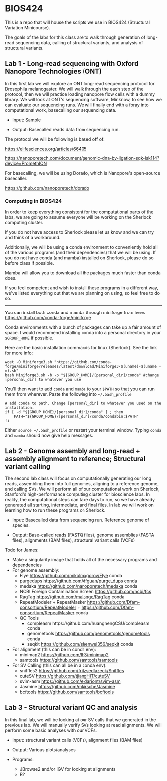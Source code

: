 # BIOS424
This is a repo that will house the scripts we use in BIOS424 (Structural Variation Minicourse).

The goals of the labs for this class are to walk through generation of long-read sequencing data, calling of structural variants, and analysis of structural variants.

## Lab 1 - Long-read sequencing with Oxford Nanopore Technologies (ONT)
In this first lab we will explore an ONT long-read sequencing protocol for Drosophila melanogaster.
We will walk through the each step of the protocol, then we will practice loading nanopore flow cells with a dummy library.
We will look at ONT's sequencing software, Minknow, to see how we can evaluate our sequencing runs.
We will finally end with a foray into computational work, basecalling our sequencing data.

- Input: Sample

- Output: Basecalled reads data from sequencing run.

The protocol we will be following is based off of:

https://elifesciences.org/articles/66405

https://nanoporetech.com/document/genomic-dna-by-ligation-sqk-lsk114?device=PromethION

For basecalling, we will be using Dorado, which is Nanopore's open-source basecaller.

https://github.com/nanoporetech/dorado

### Computing in BIOS424
In order to keep everything consistent for the computational parts of the labs, we are going to assume everyone will be working on the Sherlock computing cluster.

If you do not have access to Sherlock please let us know and we can try and think of a workaround.

Additionally, we will be using a conda environment to conveniently hold all of the various programs (and their dependencies) that we will be using. If you do not have conda (and mamba) installed on Sherlock, please do so before class if possible.

Mamba will allow you to download all the packages much faster than conda does.

If you feel competent and wish to install these programs in a different way, we've listed everything out that we are planning on using, so feel free to do so.

---

You can install both conda and mamba through miniforge from here: https://github.com/conda-forge/miniforge

Conda environments with a bunch of packages can take up a fair amount of space. I would recommend installing conda into a personal directory in your `$GROUP_HOME` if possible.

Here are the basic installation commands for linux (Sherlock). See the link for more info:
```
wget -O Miniforge3.sh "https://github.com/conda-forge/miniforge/releases/latest/download/Miniforge3-$(uname)-$(uname -m).sh"
bash Miniforge3.sh -b -p "${GROUP_HOME}/[personal_dir]/conda" #change [personal_dir] to whatever you use
```
You'll then want to add `conda` and `mamba` to your `$PATH` so that you can run them from wherever. Paste the following into `~/.bash_profile`
```
# add conda to path. Change [personal_dir] to whatever you used on the installation.
if [ -d "${GROUP_HOME}/[personal_dir]/conda" ] ; then
    PATH="${GROUP_HOME}/[personal_dir]/conda/condabin:$PATH"
fi
```
Either `source ~/.bash_profile` or restart your terminal window. Typing `conda` and `mamba` should now give help messages.


## Lab 2 - Genome assembly and long-read + assembly alignment to reference; Structural variant calling
The second lab class will focus on computationally generating our long reads, assembling them into full genomes, aligning to a reference genome, and calling SVs.
We will perform all of our computational work on Sherlock, Stanford's high-performance computing cluster for bioscience labs. In reality, the computational steps can take days to run, so we have already generated all starting, intermediate, and final files.
In lab we will work on learning how to run these programs on Sherlock.

- Input: Basecalled data from sequencing run. Reference genome of species.

- Output: Base-called reads (FASTQ files), genome assemblies (FASTA files), alignments (BAM files), structural variant calls (VCFs)

Todo for James:
- Make a singularity image that holds all of the necessary programs and dependencies
- For genome assembly:
  - Flye https://github.com/mikolmogorov/Flye conda
  - purgedups https://github.com/dfguan/purge_dups conda
  - medaka https://github.com/nanoporetech/medaka conda
  - NCBI Foreign Contamination Screen https://github.com/ncbi/fcs
  - RagTag https://github.com/malonge/RagTag conda
  - RepeatModeler + RepeatMasker https://github.com/Dfam-consortium/RepeatModeler + https://github.com/Dfam-consortium/RepeatMasker conda
  - QC Tools
    - compleasm https://github.com/huangnengCSU/compleasm conda
    - genometools https://github.com/genometools/genometools conda
    - seqkit https://github.com/shenwei356/seqkit conda
- For alignment (this can be in conda env):
  - minimap2 https://github.com/lh3/minimap2
  - samtools https://github.com/samtools/samtools
- For SV Calling (this can all be in a conda env):
  - sniffles2 https://github.com/fritzsedlazeck/Sniffles
  - cuteSV https://github.com/tjiangHIT/cuteSV
  - svim-asm https://github.com/eldariont/svim-asm
  - Jasmine https://github.com/mkirsche/Jasmine
  - bcftools https://github.com/samtools/bcftools

## Lab 3 - Structural variant QC and analysis
In this final lab, we will be looking at our SV calls that we generated in the previous lab. We will manually verify SVs looking at read alignments. We will perform some basic analyses with our VCFs.

- Input: structural variant calls (VCFs), alignment files (BAM files)
- Output: Various plots/analyses

- Programs:
  - JBrowse2 and/or IGV for looking at alignments
  - R?
